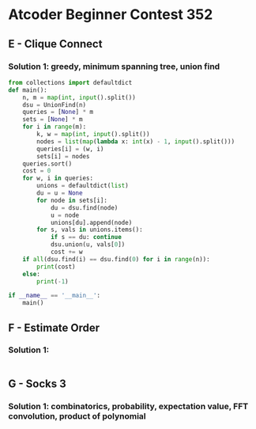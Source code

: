 # Atcoder Beginner Contest 352

## E - Clique Connect 

### Solution 1:  greedy, minimum spanning tree, union find

```py
from collections import defaultdict
def main():
    n, m = map(int, input().split())
    dsu = UnionFind(n)
    queries = [None] * m
    sets = [None] * m
    for i in range(m):
        k, w = map(int, input().split())
        nodes = list(map(lambda x: int(x) - 1, input().split()))
        queries[i] = (w, i)
        sets[i] = nodes
    queries.sort()
    cost = 0
    for w, i in queries:
        unions = defaultdict(list)
        du = u = None
        for node in sets[i]:
            du = dsu.find(node)
            u = node
            unions[du].append(node)
        for s, vals in unions.items():
            if s == du: continue 
            dsu.union(u, vals[0])
            cost += w
    if all(dsu.find(i) == dsu.find(0) for i in range(n)):
        print(cost)
    else:
        print(-1)

if __name__ == '__main__':
    main()
```

## F - Estimate Order 

### Solution 1: 

```py

```

## G - Socks 3 

### Solution 1:  combinatorics, probability, expectation value, FFT convolution, product of polynomial

```py

```